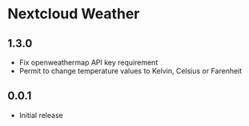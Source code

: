 # Nextcloud Weather

## 1.3.0
* Fix openweathermap API key requirement
* Permit to change temperature values to Kelvin, Celsius or Farenheit

## 0.0.1
* Initial release
